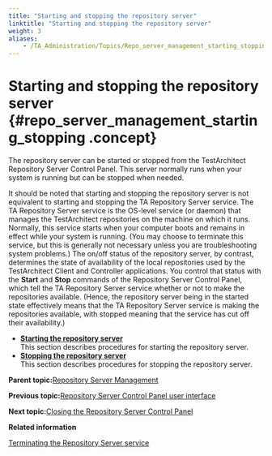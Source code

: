 ```yaml
--- 
title: "Starting and stopping the repository server"
linktitle: "Starting and stopping the repository server"
weight: 3
aliases: 
    - /TA_Administration/Topics/Repo_server_management_starting_stopping.html
---
```

# Starting and stopping the repository server {#repo_server_management_starting_stopping .concept}

The repository server can be started or stopped from the TestArchitect Repository Server Control Panel. This server normally runs when your system is running but can be stopped when needed.

It should be noted that starting and stopping the repository server is not equivalent to starting and stopping the TA Repository Server service. The TA Repository Server service is the OS-level service \(or daemon\) that manages the TestArchitect repositories on the machine on which it runs. Normally, this service starts when your computer boots and remains in effect while your system is running. \(You may choose to terminate this service, but this is generally not necessary unless you are troubleshooting system problems.\) The on/off status of the repository server, by contrast, determines the state of availability of the local repositories used by the TestArchitect Client and Controller applications. You control that status with the **Start** and **Stop** commands of the Repository Server Control Panel, which tell the TA Repository Server service whether or not to make the repositories available. \(Hence, the repository server being in the started state effectively means that the TA Repository Server service is making the repositories available, with stopped meaning that the service has cut off their availability.\)

-   **[Starting the repository server](../../TA_Administration/Topics/Starting_repository_server.html)**  
This section describes procedures for starting the repository server.
-   **[Stopping the repository server](../../TA_Administration/Topics/Stopping_repository_server.html)**  
This section describes procedures for stopping the repository server.

**Parent topic:**[Repository Server Management](../../TA_Administration/Topics/Repo_server_management.html)

**Previous topic:**[Repository Server Control Panel user interface](../../TA_Administration/Topics/Repo_server_management_control_panel.html)

**Next topic:**[Closing the Repository Server Control Panel](../../TA_Administration/Topics/Repo_server_management_closing.html)

**Related information**  


[Terminating the Repository Server service](../../TA_Administration/Topics/Repo_server_management_terminating.html)


